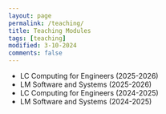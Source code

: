 ```yaml
---
layout: page
permalink: /teaching/
title: Teaching Modules
tags: [teaching]
modified: 3-10-2024
comments: false
---
```


* LC Computing for Engineers (2025-2026)
* LM Software and Systems (2025-2026)
* LC Computing for Engineers (2024-2025)
* LM Software and Systems (2024-2025)


